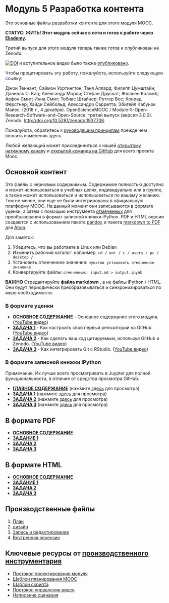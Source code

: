 # Модуль 5 Разработка контента

Это основные файлы разработки контента для этого модуля MOOC.

**СТАТУС**: **ЖИТЬ! Этот модуль сейчас в сети и готов к работе через [Eliademy](https://eliademy.com/catalog/oer/module-5-open-research-software-and-open-source.html).**

Третий выпуск для этого модуля теперь также готов и опубликован на Zenodo:

[![DOI](https://zenodo.org/badge/DOI/10.5281/zenodo.1434288.svg)](https://doi.org/10.5281/zenodo.1434288) и вступительное видео было также [опубликовано](https://www.youtube.com/watch?v=1fwGliIyAZs).

Чтобы процитировать эту работу, пожалуйста, используйте следующую ссылку:

Джон Теннант; Саймон Уортингтон; Таня Аллард; Филипп Цумштайн; Даниэль С. Кац; Александр Морли; Стефан Друскат; Жюльен Коломб; Арфон Смит; Инна Смит; Тобиас Штайнер; Рутгер Вос; Конрад Фёрстнер; Хайди Сейбольд; Алессандро Сарретта; Эбигейл Кабунок Майес. (2018 г., 4 декабря). OpenScienceMOOC / Module-5-Open-Research-Software-and-Open-Source: третий выпуск (версия 3.0.0). Zenodo. <http://doi.org/10.5281/zenodo.1937708>.

Пожалуйста, обратитесь к [руководящим принципам](https://github.com/OpenScienceMOOC/Module-5-Open-Research-Software-and-Open-Source/blob/master/CONTRIBUTING.md) прежде чем вносить изменения здесь.

Любой желающий может присоединиться к нашей [открытому натяжному каналу](https://osmooc.herokuapp.com/) и [открытой команда на GitHub](https://open-science-mooc-invite.herokuapp.com/) для всего проекта Mooc.

## Основной контент

Это файлы с черновым содержимым. Содержимое полностью доступно и может использоваться в учебных целях, индивидуально или в группе, а также может использоваться и использоваться по вашему желанию. Тем не менее, они еще не были интегрированы в официальную платформу MOOC. На данный момент они записываются в формате уценки, а затем с помощью инструмента [отмеченных](https://github.com/aaren/notedown) для преобразования в формат записной книжки iPython. PDF и HTML версии создаются с использованием пакета [pandoc](https://pandoc.org/demos.html) и пакета [markdown to PDF](https://atom.io/packages/markdown-pdf) для [Atom](https://atom.io/).

Для заметок:

1. Убедитесь, что вы работаете в Linux или Debian
2. Изменить рабочий каталог: например, `cd / mnt / c / users / pc / desktop /`
3. Установить отмеченное значение: `пунктов установить отмеченное значение`
4. Конвертируйте файлы: `отмеченных: input.md > output.ipynb`

**ВАЖНО** Отредактируйте **файла markdown** , а не файлы iPython / HTML. Они будут периодически преобразовываться и синхронизироваться по мере необходимости.

### В формате уценки

- [**ОСНОВНОЕ СОДЕРЖАНИЕ**](MAIN.md) - Основное содержание этого модуля. ([YouTube видео](https://www.youtube.com/watch?v=BHrOEmKk5zM))
- [**ЗАДАЧА 1**](Task_1.md) - Как настроить свой первый репозиторий на GitHub. ([YouTube видео](https://www.youtube.com/watch?v=AnftV9HBPSc&t=4s))
- [**ЗАДАЧА 2**](Task_2.md) - Как сделать ваш код цитируемым, используя GitHub и Zenodo. ([YouTube видео](https://www.youtube.com/watch?v=pjsbBQYOOaE&t=4s))
- [**ЗАДАЧА 3**](Task_3.md) - Как интегрировать Git с RStudio. ([YouTube видео](https://www.youtube.com/watch?v=Q-6jfjSAspA))

### В формате записной книжки iPython

Примечание. Их лучше всего просматривать в Juypter для полной функциональности, в отличие от средства просмотра GitHub.

- [**ГЛАВНОЕ СОДЕРЖАНИЕ**](MAIN.ipynb) (нажмите [здесь](https://nbviewer.jupyter.org/github/OpenScienceMOOC/Module-5-Open-Research-Software-and-Open-Source/blob/master/content_development/MAIN.ipynb) для просмотра)
- [**ЗАДАЧА 1**](Task_1.ipynb) (нажмите [здесь](https://nbviewer.jupyter.org/github/OpenScienceMOOC/Module-5-Open-Research-Software-and-Open-Source/blob/master/content_development/Task_1.ipynb) для просмотра)
- [**ЗАДАЧА 2**](Task_2.ipynb) (нажмите [здесь](https://nbviewer.jupyter.org/github/OpenScienceMOOC/Module-5-Open-Research-Software-and-Open-Source/blob/master/content_development/Task_2.ipynb) для просмотра)
- [**ЗАДАЧА 3**](Task_3.ipynb) (нажмите [здесь](https://nbviewer.jupyter.org/github/OpenScienceMOOC/Module-5-Open-Research-Software-and-Open-Source/blob/master/content_development/Task_3.ipynb) для просмотра)

## В формате PDF

- [**ОСНОВНОЕ СОДЕРЖАНИЕ**](MAIN.pdf)
- [**ЗАДАНИЕ 1**](Task_1.pdf)
- [**ЗАДАЧА 2**](Task_2.pdf)
- [**ЗАДАЧА 3**](Task_3.pdf)

## В формате HTML

- [**ОСНОВНОЕ СОДЕРЖАНИЕ**](MAIN.html)
- [**ЗАДАНИЕ 1**](Task_1.html)
- [**ЗАДАЧА 2**](Task_2.html)
- [**ЗАДАЧА 3**](Task_3.html)

## Производственные файлы

1. [План](01-plan.md) 
2. [дизайн](02-design.md)
3. [Запись и редактирование](03-recording.md)
4. [Внутренняя рецензия](04-quizzes.md)

## Ключевые ресурсы от [производственного инструментария](https://github.com/OpenScienceMOOC/Module-5-Open-Research-Software-and-Open-Source/tree/master/production_toolkit)

- [Протокол проектирования модуля](https://github.com/OpenScienceMOOC/Module-5-Open-Research-Software-and-Open-Source/blob/master/production_toolkit/MODULE_DESIGN_PROTOCOL.md)
- [Шаблон планирования MOOC](https://github.com/OpenScienceMOOC/Module-5-Open-Research-Software-and-Open-Source/blob/master/production_toolkit/MOOC_planning_template.md)
- [Шаблон скрипта](https://github.com/OpenScienceMOOC/Module-5-Open-Research-Software-and-Open-Source/blob/master/production_toolkit/Script_template.md)
- [Протокол управления видео](https://github.com/OpenScienceMOOC/Module-5-Open-Research-Software-and-Open-Source/blob/master/production_toolkit/Video_management_protocol.md)
- [Написание сценария](https://github.com/OpenScienceMOOC/Module-5-Open-Research-Software-and-Open-Source/blob/master/production_toolkit/Writing_a_script.md)